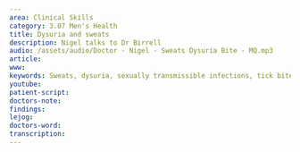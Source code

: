 ```yaml
---
area: Clinical Skills
category: 3.07 Men's Health
title: Dysuria and sweats
description: Nigel talks to Dr Birrell
audio: /assets/audio/Doctor - Nigel - Sweats Dysuria Bite - MQ.mp3
article: 
www: 
keywords: Sweats, dysuria, sexually transmissible infections, tick bite, lyme disease
youtube:
patient-script: 
doctors-note: 
findings: 
lejog: 
doctors-word: 
transcription: 
---  
```

